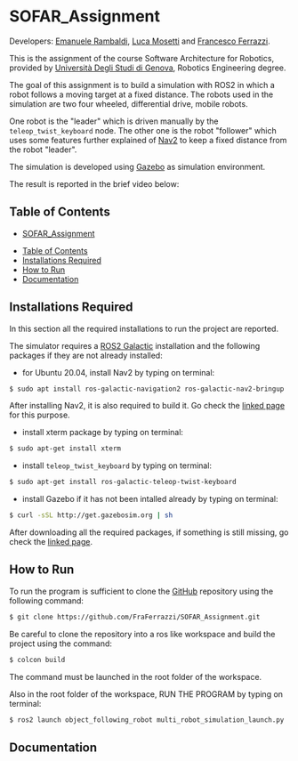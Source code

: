 SOFAR_Assignment
=================

Developers: [Emanuele Rambaldi](https://github.com/LaRambla20), [Luca Mosetti](https://github.com/mose247) and [Francesco Ferrazzi](https://github.com/FraFerrazzi).

This is the assignment of the course Software Architecture for Robotics, provided by [Università Degli Studi di Genova](https://unige.it/it/), Robotics Engineering degree.

The goal of this assignment is to build a simulation with ROS2 in which a robot follows a moving target at a fixed distance.
The robots used in the simulation are two four wheeled, differential drive, mobile robots. 

One robot is the "leader" which is driven manually by the `teleop_twist_keyboard` node. The other one is the robot "follower" which uses some features further explained of [Nav2](https://navigation.ros.org/) to keep a fixed distance from the robot "leader".

The simulation is developed using [Gazebo](https://gazebosim.org/home) as simulation environment.

The result is reported in the brief video below:

Table of Contents
----------------------

- [SOFAR_Assignment](#sofar_assignment)
 * [Table of Contents](#table-of-contents)
 * [Installations Required](#installations-required)
 * [How to Run](#how-to-run)
 * [Documentation](#documentation)
 
 
Installations Required
----------------------

In this section all the required installations to run the project are reported. 

The simulator requires a [ROS2 Galactic](https://docs.ros.org/en/galactic/Installation.html) installation and the following packages if they are not already installed:

* for Ubuntu 20.04, install Nav2 by typing on terminal:
```bash
$ sudo apt install ros-galactic-navigation2 ros-galactic-nav2-bringup '~ros-galactic-turtlebot3-.*'
```
After installing Nav2, it is also required to build it. Go check the [linked page](https://navigation.ros.org/build_instructions/index.html) for this purpose.

* install xterm package by typing on terminal:
```bash
$ sudo apt-get install xterm
```
* install `teleop_twist_keyboard` by typing on terminal:
```bash
$ sudo apt-get install ros-galactic-teleop-twist-keyboard
```
* install Gazebo if it has not been intalled already by typing on terminal:
```bash
$ curl -sSL http://get.gazebosim.org | sh
```
After downloading all the required packages, if something is still missing, go check the [linked page](https://automaticaddison.com/how-to-create-an-object-following-robot-ros-2-navigation/). 

How to Run
-------------

To run the program is sufficient to clone the [GitHub](https://github.com/FraFerrazzi/SOFAR_Assignment) repository using the following command:
```bash
$ git clone https://github.com/FraFerrazzi/SOFAR_Assignment.git
```
Be careful to clone the repository into a ros like workspace and build the project using the command:
```bash
$ colcon build
```
The command must be launched in the root folder of the workspace.

Also in the root folder of the workspace, RUN THE PROGRAM by typing on terminal:
```bash
$ ros2 launch object_following_robot multi_robot_simulation_launch.py
```

Documentation
-------------

